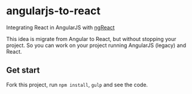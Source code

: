 # angularjs-to-react
Integrating React in AngularJS with [ngReact](https://github.com/ngReact/ngReact)

This idea is migrate from Angular to React, but without stopping your project. So you can work on your project running AngularJS (legacy) and React.

## Get start

Fork this project, run `npm install`, `gulp` and see the code.
